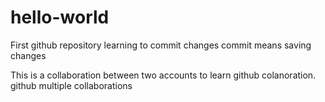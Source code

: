 # hello-world
First github repository 
learning to commit changes
commit means saving changes 



This is a collaboration between two accounts to learn github colanoration. 
github multiple collaborations
